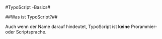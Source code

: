 #TypoScript -Basics#

##Was ist TypoScript?##

Auch wenn der Name darauf hindeutet, TypoScript ist **keine** Prorammier- oder Scriptsprache. 
